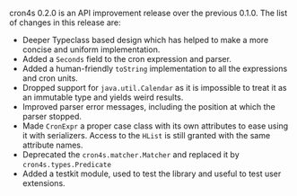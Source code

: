 cron4s 0.2.0 is an API improvement release over the previous 0.1.0. The
list of changes in this release are:

 * Deeper Typeclass based design which has helped to make a more concise and uniform implementation.
 * Added a `Seconds` field to the cron expression and parser.
 * Added a human-friendly `toString` implementation to all the expressions and cron units.
 * Dropped support for `java.util.Calendar` as it is impossible to treat it as an immutable type and yields weird results.
 * Improved parser error messages, including the position at which the parser stopped.
 * Made `CronExpr` a proper case class with its own attributes to ease using it with serializers. Access to the `HList` is still granted with the same attribute names.
 * Deprecated the `cron4s.matcher.Matcher` and replaced it by `cron4s.types.Predicate`
 * Added a testkit module, used to test the library and useful to test user extensions.
